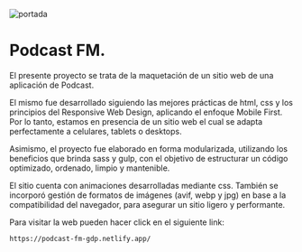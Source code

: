 ![portada](https://github.com/gabrieldp36/podcast-fm-site/assets/88417383/85689c23-0817-4af2-b61b-5793b2df1800)

# Podcast FM.

El presente proyecto se trata de la maquetación de un sitio web de una aplicación de Podcast.

El mismo fue desarrollado siguiendo las mejores prácticas de html, css y los principios del Responsive Web Design, aplicando el enfoque Mobile First. Por lo tanto, estamos en presencia de un sitio web el cual se adapta perfectamente a celulares, tablets o desktops.

Asimismo, el proyecto fue elaborado en forma modularizada, utilizando los beneficios que brinda sass y gulp, con el objetivo de estructurar un código optimizado, ordenado, limpio y mantenible.

El sitio cuenta con animaciones desarrolladas mediante css. También se incorporó gestión de formatos de imágenes (avif, webp y jpg) en base a la compatibilidad del navegador, para asegurar un sitio ligero y performante.

Para visitar la web pueden hacer click en el siguiente link:

```
https://podcast-fm-gdp.netlify.app/
```